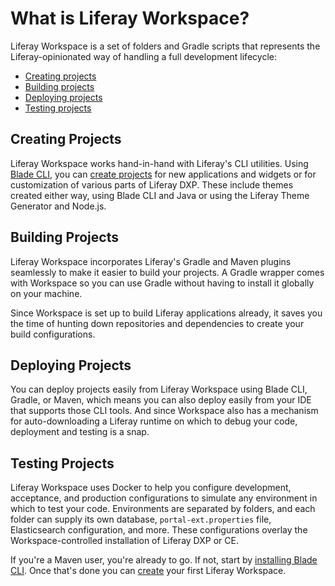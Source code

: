 # What is Liferay Workspace? 

Liferay Workspace is a set of folders and Gradle scripts that represents the Liferay-opinionated way of handling a full development lifecycle:

- [Creating projects](#creating-projects)
- [Building projects](#building-projects)
- [Deploying projects](#deploying-projects)
- [Testing projects](#testing-projects)

## Creating Projects

Liferay Workspace works hand-in-hand with Liferay's CLI utilities. Using [Blade CLI](../blade-cli/installing-and-updating-blade-cli.md), you can [create projects](../blade-cli/generating-projects-with-blade-cli.md) for new applications and widgets or for customization of various parts of Liferay DXP. These include themes created either way, using Blade CLI and Java or using the Liferay Theme Generator and Node.js. 

## Building Projects

Liferay Workspace incorporates Liferay's Gradle and Maven plugins seamlessly to make it easier to build your projects. A Gradle wrapper comes with Workspace so you can use Gradle without having to install it globally on your machine. 

Since Workspace is set up to build Liferay applications already, it saves you the time of hunting down repositories and dependencies to create your build configurations. 

## Deploying Projects

You can deploy projects easily from Liferay Workspace using Blade CLI, Gradle, or Maven, which means you can also deploy easily from your IDE that supports those CLI tools. And since Workspace also has a mechanism for auto-downloading a Liferay runtime on which to debug your code, deployment and testing is a snap. 

## Testing Projects

Liferay Workspace uses Docker to help you configure development, acceptance, and production configurations to simulate any environment in which to test your code. Environments are separated by folders, and each folder can supply its own database, `portal-ext.properties` file, Elasticsearch configuration, and more. These configurations overlay the Workspace-controlled installation of Liferay DXP or CE. 

If you're a Maven user, you're already to go. If not, start by [installing Blade CLI](../blade-cli/installing-and-updating-blade-cli.md). Once that's done you can [create](./creating-a-liferay-workspace.md) your first Liferay Workspace. 
